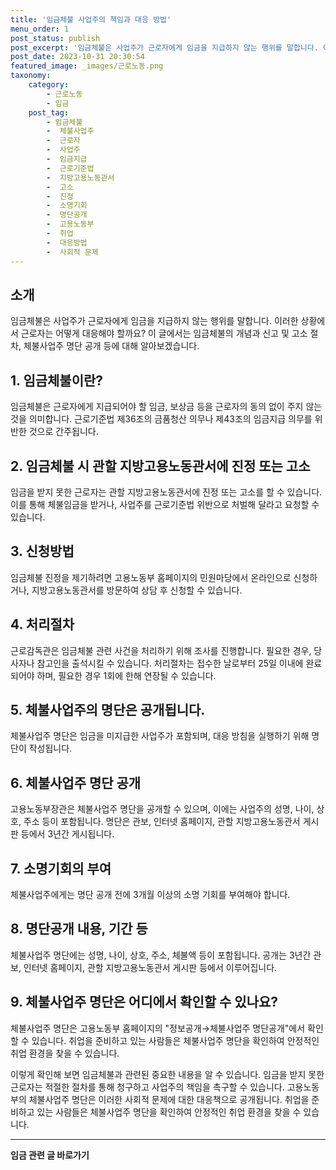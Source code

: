 ```yaml
---
title: '임금체불 사업주의 책임과 대응 방법'
menu_order: 1
post_status: publish
post_excerpt: '임금체불은 사업주가 근로자에게 임금을 지급하지 않는 행위를 말합니다. 이러한 상황에서 근로자는 어떻게 대응해야 할까요  이 글에서는 임금체불의 개념과 신고 및 고소 절차, 체불사업주 명단 공개 등에 대해 알아보겠습니다.'
post_date: 2023-10-31 20:30:54
featured_image: _images/근로노동.png
taxonomy:
    category:
        - 근로노동
        - 임금
    post_tag:
        - 임금체불
        -  체불사업주
        -  근로자
        -  사업주
        -  임금지급
        -  근로기준법
        -  지방고용노동관서
        -  고소
        -  진정
        -  소명기회
        -  명단공개
        -  고용노동부
        -  취업
        -  대응방법
        -  사회적 문제
---
```



## 소개
임금체불은 사업주가 근로자에게 임금을 지급하지 않는 행위를 말합니다. 이러한 상황에서 근로자는 어떻게 대응해야 할까요? 이 글에서는 임금체불의 개념과 신고 및 고소 절차, 체불사업주 명단 공개 등에 대해 알아보겠습니다.

## 1. 임금체불이란?
임금체불은 근로자에게 지급되어야 할 임금, 보상금 등을 근로자의 동의 없이 주지 않는 것을 의미합니다. 근로기준법 제36조의 금품청산 의무나 제43조의 임금지급 의무를 위반한 것으로 간주됩니다.

## 2. 임금체불 시 관할 지방고용노동관서에 진정 또는 고소
임금을 받지 못한 근로자는 관할 지방고용노동관서에 진정 또는 고소를 할 수 있습니다. 이를 통해 체불임금을 받거나, 사업주를 근로기준법 위반으로 처벌해 달라고 요청할 수 있습니다.

## 3. 신청방법
임금체불 진정을 제기하려면 고용노동부 홈페이지의 민원마당에서 온라인으로 신청하거나, 지방고용노동관서를 방문하여 상담 후 신청할 수 있습니다.

## 4. 처리절차
근로감독관은 임금체불 관련 사건을 처리하기 위해 조사를 진행합니다. 필요한 경우, 당사자나 참고인을 출석시킬 수 있습니다. 처리절차는 접수한 날로부터 25일 이내에 완료되어야 하며, 필요한 경우 1회에 한해 연장될 수 있습니다.

## 5. 체불사업주의 명단은 공개됩니다.
체불사업주 명단은 임금을 미지급한 사업주가 포함되며, 대응 방침을 실행하기 위해 명단이 작성됩니다.

## 6. 체불사업주 명단 공개
고용노동부장관은 체불사업주 명단을 공개할 수 있으며, 이에는 사업주의 성명, 나이, 상호, 주소 등이 포함됩니다. 명단은 관보, 인터넷 홈페이지, 관할 지방고용노동관서 게시판 등에서 3년간 게시됩니다.

## 7. 소명기회의 부여
체불사업주에게는 명단 공개 전에 3개월 이상의 소명 기회를 부여해야 합니다.

## 8. 명단공개 내용, 기간 등
체불사업주 명단에는 성명, 나이, 상호, 주소, 체불액 등이 포함됩니다. 공개는 3년간 관보, 인터넷 홈페이지, 관할 지방고용노동관서 게시판 등에서 이루어집니다.

## 9. 체불사업주 명단은 어디에서 확인할 수 있나요?
체불사업주 명단은 고용노동부 홈페이지의 "정보공개→체불사업주 명단공개"에서 확인할 수 있습니다. 취업을 준비하고 있는 사람들은 체불사업주 명단을 확인하여 안정적인 취업 환경을 찾을 수 있습니다.

이렇게 확인해 보면 임금체불과 관련된 중요한 내용을 알 수 있습니다. 임금을 받지 못한 근로자는 적절한 절차를 통해 청구하고 사업주의 책임을 촉구할 수 있습니다. 고용노동부의 체불사업주 명단은 이러한 사회적 문제에 대한 대응책으로 공개됩니다. 취업을 준비하고 있는 사람들은 체불사업주 명단을 확인하여 안정적인 취업 환경을 찾을 수 있습니다.
<!-- wp:separator -->
<hr class="wp-block-separator has-alpha-channel-opacity"/>
<!-- /wp:separator -->

<!-- wp:group {"backgroundColor":"base","layout":{"type":"constrained"}} -->
<div class="wp-block-group has-base-background-color has-background"><!-- wp:paragraph {"align":"center","fontSize":"medium"} -->
<p class="has-text-align-center has-large-font-size"><strong>임금 관련 글 바로가기</strong></p>
<!-- /wp:paragraph -->


<!-- wp:latest-posts
{"categories":[{"id":11225,"count":19,"description":"","link":"https://uknowlaw.com/category/%ec%9e%84%ea%b8%88/","name":"임금","slug":"임금","taxonomy":"category","parent":0,"meta":[],"_links":{"self":[{"href":"https://uknowlaw.com/wp-json/wp/v2/categories/11225"}],"collection":[{"href":"https://uknowlaw.com/wp-json/wp/v2/categories"}],"about":[{"href":"https://uknowlaw.com/wp-json/wp/v2/taxonomies/category"}],"wp:post_type":[{"href":"https://uknowlaw.com/wp-json/wp/v2/posts?categories=11225"}],"curies":[{"name":"wp","href":"https://api.w.org/{rel}","templated":true}]}}],"postsToShow":100,"excerptLength":28,"postLayout":"grid","columns":2,"featuredImageAlign":"left","featuredImageSizeSlug":"large","fontSize":18px} /--></div>
<!-- /wp:group -->